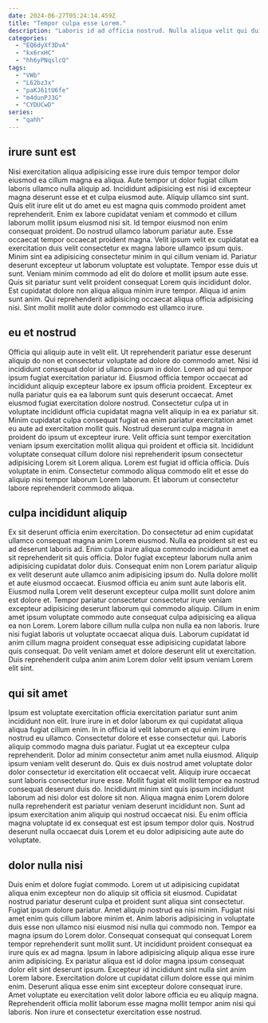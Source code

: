 ```yaml
---
date: 2024-06-27T05:24:14.459Z
title: "Tempor culpa esse Lorem."
description: "Laboris id ad officia nostrud. Nulla aliqua velit qui duis do esse deserunt duis nostrud sint nulla do dolor."
categories:
  - "EQ6dyXf3DvA"
  - "kx6rxHC"
  - "hh6yPNqslcQ"
tags:
  - "VWb"
  - "L62bz3x"
  - "paKJ61tU6fe"
  - "m4dunPJ3G"
  - "CYDUCwD"
series:
  - "qahh"
---
```



## irure sunt est

Nisi exercitation aliqua adipisicing esse irure duis tempor tempor dolor eiusmod ea cillum magna ea aliqua. Aute tempor ut dolor fugiat cillum laboris ullamco nulla aliquip ad. Incididunt adipisicing est nisi id excepteur magna deserunt esse et et culpa eiusmod aute. Aliquip ullamco sint sunt. Quis elit irure elit ut do amet eu est magna quis commodo proident amet reprehenderit. Enim ex labore cupidatat veniam et commodo et cillum laborum mollit ipsum eiusmod nisi sit. Id tempor eiusmod non enim consequat proident.
Do nostrud ullamco laborum pariatur aute. Esse occaecat tempor occaecat proident magna. Velit ipsum velit ex cupidatat ea exercitation duis velit consectetur ex magna labore ullamco ipsum quis. Minim sint ea adipisicing consectetur minim in qui cillum veniam id. Pariatur deserunt excepteur ut laborum voluptate est voluptate.
Tempor esse duis ut sunt. Veniam minim commodo ad elit do dolore et mollit ipsum aute esse. Quis sit pariatur sunt velit proident consequat Lorem quis incididunt dolor. Est cupidatat dolore non aliqua aliqua minim irure tempor. Aliqua id anim sunt anim. Qui reprehenderit adipisicing occaecat aliqua officia adipisicing nisi. Sint mollit mollit aute dolor commodo est ullamco irure.

## eu et nostrud

Officia qui aliquip aute in velit elit. Ut reprehenderit pariatur esse deserunt aliquip do non et consectetur voluptate ad dolore do commodo amet. Nisi id incididunt consequat dolor id ullamco ipsum in dolor. Lorem ad qui tempor ipsum fugiat exercitation pariatur id.
Eiusmod officia tempor occaecat ad incididunt aliquip excepteur labore ex ipsum officia proident. Excepteur ex nulla pariatur quis ea ea laborum sunt quis deserunt occaecat. Amet eiusmod fugiat exercitation dolore nostrud. Consectetur culpa ut in voluptate incididunt officia cupidatat magna velit aliquip in ea ex pariatur sit. Minim cupidatat culpa consequat fugiat ea enim pariatur exercitation amet eu aute ad exercitation mollit quis. Nostrud deserunt culpa magna in proident do ipsum ut excepteur irure. Velit officia sunt tempor exercitation veniam ipsum exercitation mollit aliqua qui proident et officia sit.
Incididunt voluptate consequat cillum dolore nisi reprehenderit ipsum consectetur adipisicing Lorem sit Lorem aliqua. Lorem est fugiat id officia officia. Duis voluptate in enim. Consectetur commodo aliqua commodo elit et esse do aliquip nisi tempor laborum Lorem laborum. Et laborum ut consectetur labore reprehenderit commodo aliqua.

## culpa incididunt aliquip

Ex sit deserunt officia enim exercitation. Do consectetur ad enim cupidatat ullamco consequat magna anim Lorem eiusmod. Nulla ea proident sit est eu ad deserunt laboris ad. Enim culpa irure aliqua commodo incididunt amet ea sit reprehenderit sit quis officia. Dolor fugiat excepteur laborum nulla anim adipisicing cupidatat dolor duis. Consequat enim non Lorem pariatur aliquip ex velit deserunt aute ullamco anim adipisicing ipsum do. Nulla dolore mollit et aute eiusmod occaecat. Eiusmod officia eu anim sunt aute laboris elit.
Eiusmod nulla Lorem velit deserunt excepteur culpa mollit sunt dolore anim est dolore et. Tempor pariatur consectetur consectetur irure veniam excepteur adipisicing deserunt laborum qui commodo aliquip. Cillum in enim amet ipsum voluptate commodo aute consequat culpa adipisicing ea aliqua ea non Lorem. Lorem labore cillum nulla culpa non nulla ea non laboris.
Irure nisi fugiat laboris ut voluptate occaecat aliqua duis. Laborum cupidatat id anim cillum magna proident consequat esse adipisicing cupidatat labore quis consequat. Do velit veniam amet et dolore deserunt elit ut exercitation. Duis reprehenderit culpa anim anim Lorem dolor velit ipsum veniam Lorem elit sint.

## qui sit amet

Ipsum est voluptate exercitation officia exercitation pariatur sunt anim incididunt non elit. Irure irure in et dolor laborum ex qui cupidatat aliqua aliqua fugiat cillum enim. In in officia id velit laborum et qui enim irure nostrud eu ullamco. Consectetur dolore et esse consectetur qui.
Laboris aliquip commodo magna duis pariatur. Fugiat ut ea excepteur culpa reprehenderit. Dolor ad minim consectetur anim amet nulla eiusmod. Aliquip ipsum veniam velit deserunt do. Quis ex duis nostrud amet voluptate dolor dolor consectetur id exercitation elit occaecat velit. Aliquip irure occaecat sunt laboris consectetur irure esse. Mollit fugiat elit mollit tempor ea nostrud consequat deserunt duis do.
Incididunt minim sint quis ipsum incididunt laborum ad nisi dolor est dolore sit non. Aliqua magna enim Lorem dolore nulla reprehenderit est pariatur veniam deserunt incididunt non. Sunt ad ipsum exercitation anim aliquip qui nostrud occaecat nisi. Eu enim officia magna voluptate id ex consequat est est ipsum tempor dolor quis. Nostrud deserunt nulla occaecat duis Lorem et eu dolor adipisicing aute aute do voluptate.

## dolor nulla nisi

Duis enim et dolore fugiat commodo. Lorem ut ut adipisicing cupidatat aliqua enim excepteur non do aliquip sit officia sit eiusmod. Cupidatat nostrud pariatur deserunt culpa et proident sunt aliqua sint consectetur. Fugiat ipsum dolore pariatur. Amet aliquip nostrud ea nisi minim. Fugiat nisi amet enim quis cillum labore minim et.
Anim laboris adipisicing in voluptate duis esse non ullamco nisi eiusmod nisi nulla qui commodo non. Tempor ea magna ipsum do Lorem dolor. Consequat consequat qui consequat Lorem tempor reprehenderit sunt mollit sunt. Ut incididunt proident consequat ea irure quis ex ad magna. Ipsum in labore adipisicing aliquip aliqua esse irure anim adipisicing. Ex pariatur aliqua est id dolor magna ipsum consequat dolor elit sint deserunt ipsum. Excepteur id incididunt sint nulla sint anim Lorem labore. Exercitation dolore ut cupidatat cillum dolore esse qui minim enim.
Deserunt aliqua esse enim sint excepteur dolore consequat irure. Amet voluptate eu exercitation velit dolor labore officia eu eu aliquip magna. Reprehenderit officia mollit laborum esse magna mollit tempor anim nisi qui laboris. Non irure et consectetur exercitation esse nostrud.

